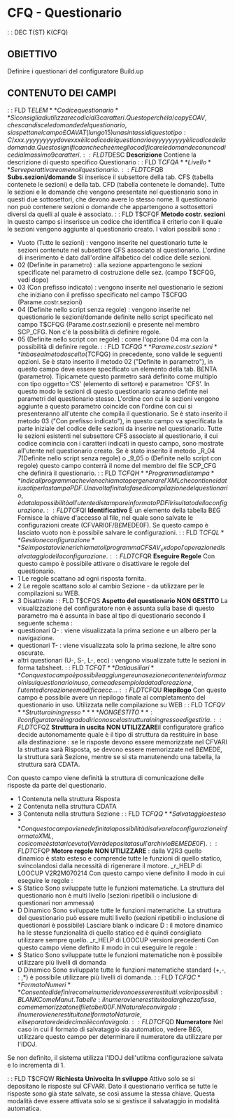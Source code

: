 # CFQ - Questionario
 :  : DEC T(ST) K(CFQ)
## OBIETTIVO
Definire i questionari del configuratore Build.up
## CONTENUTO DEI CAMPI
 :  : FLD T$ELEM  **Codice questionario**
Si consiglia di utilizzare codici di 3 caratteri. Questo perché la /copy £OAV, che scandisce le domande del questionario, si aspetta nel campo £OAVAT (lungo 15) una sintassi di questo tipo :  C/xxx.yyyyyyyyy dove xxx è il codice del questionario e yyyyyyyyy è il codice della domanda. Questo significa anche che è meglio codificare le domande con un codice di al massimo 9 caratteri.
 :  : FLD T$DESC  **Descrizione**
Contiene la descrizione di questo specifico Questionario
 :  : FLD T$CFQA  **Livello**
Serve per attivare o meno il questionario.
 :  : FLD T$CFQB  **Subs.sezioni/domande**
Si inserisce il subsettore della tab. CFS (tabella contenete le sezioni) e della tab. CFD (tabella contenete le domande).
Tutte le sezioni e le domande che vengono presentate nel questionario sono in questi due sottosettori, che devono avere lo stesso nome.
Il questionario non può contenere sezioni o domande che appartengono a sottosettori diversi da quelli al quale è associato.
 :  : FLD T$CFQF  **Metodo costr. sezioni**
In questo campo si inserisce un codice che identifica il criterio con il quale le sezioni vengono aggiunte al questionario creato. I valori possibili sono : 
 - Vuoto (Tutte le sezioni) :  vengono inserite nel questionario tutte le sezioni contenute nel subsettore CFS associato al questionario. L'ordine di inserimento è dato dall'ordine alfabetico del codice delle sezioni.
 - 02 (Definite in parametro) :  alla sezione appartengono le sezioni specificate nel parametro di costruzione delle sez. (campo T$CFQG, vedi dopo)
 - 03 (Con prefisso indicato) :  vengono inserite nel questionario le sezioni che iniziano con il prefisso specificato nel campo T$CFQG (Parame.costr.sezioni)
 - 04 (Definite nello script senza regole) :  vengono inserite nel questionario le sezioni/domande definite nello script specificato nel campo T$CFQG (Parame.costr.sezioni) e presente nel membro
 SCP_CFG. Non c'è la possibilità di definire regole.
 - 05 (Definite nello script con regole) :  come l'opzione 04 ma con la possibilità di definire regole.
 :  : FLD T$CFQG  **Parame.costr.sezioni**
In base al metodo scelto (T$CFQG) in precedente, sono valide le seguenti opzioni.
Se è stato inserito il metodo 02 ("Definite in parametro"), in questo campo deve essere specificato un elemento della tab. B£NTA (parametro). Tipicamete questo parmetro sarà definito come multiplo con tipo oggetto='CS' (elemento di settore) e parametro= 'CFS'. In questo modo le sezioni di questo questionario saranno definte nei parametri del questionario stesso. L'ordine con cui le sezioni vengono aggiunte a questo parametro coincide con l'ordine con cui si presenteranno all'utente che compila il questionario.
Se è stato inserito il metodo 03 ("Con prefisso indicato"), in questo campo va specificata la parte iniziale del codice delle sezioni da inserire nel questionario. Tutte le sezioni esistenti nel subsettore CFS associato al questionario, il cui codice comincia con i caratteri indicati in questo campo, sono mostrate all'utente nel questionario creato.
Se è stato inserito il metodo _R_04 _7_(Definite nello script senza regole) o _9_05 o  (Definite nello script con regole) questo campo conterrà il nome del membro del file SCP_CFG che definirà il questionario.
 :  : FLD T$CFQH  **Programma di stampa**
Indica il programma che viene chiamato per generare l'XML che contiene i dati usati per la stampa PDF. Una volta finita la fase di compilazione del questionario, è data la possibilità all'utente di stampare in formato PDF il risultato della configurazione.
 :  : FLD T$CFQI  **Identificativo**
È un elemento della tabella B£G
Fornisce la chiave d'accesso al file, nel quale sono salvate le configurazioni create (CFVARI0F/B£MEDE0F).
Se questo campo è lasciato vuoto non è possibile salvare le configurazioni.
 :  : FLD T$CFQL  **Gestione configurazione**
Se impostato viene richiamato il programma CFSAV_xx dopo l'operazione di salvataggio della
configurazione.
 :  : FLD T$CFQR  **Eseguire Regole**
Con questo campo è possibile attivare o disattivare le regole del questionario.
- 1 Le regole scattano ad ogni risposta fornita.
- 2 Le regole scattano solo al cambio Sezione - da utilizzare per le compilazioni su WEB.
- 3 Disattivate
 :  : FLD T$CFQS  **Aspetto del questionario**
**NON GESTITO**
La visualizzazione del configuratore non è assunta sulla base di questo parametro ma è assunta in base al tipo di questionario secondo il seguente schema : 
- questionari Q- :  viene visualizzata la prima sezione e un albero per la navigazione.
- questionari T- :  viene visualizzata solo la prima sezione, le altre sono oscurate.
- altri questionari (U-, S-, L-, ecc) :  vengono visualizzate tutte le sezioni in forma tabsheet.
 :  : FLD T$CFQT  **Dati ausiliari**
Con questo campo è possibile aggiungere una sezione contenente informazoini sul questionario in uso, come ad esempio la data di creazione, l'utente di creazione e modifica ecc...
 :  : FLD T$CFQU  **Riepilogo**
Con questo campo è possibile avere un riepilogo finale al completamento del questionario in uso. Utilizzata nelle compilazione su WEB
 :  : FLD T$CFQV  **Struttura in ingresso**
**NON GESTITO** :  il configuratore è in grado di riconosce la struttura in ingresso e di gestirla.
 :  : FLD T$CFQZ  **Struttura in uscita**
**NON UTILIZZARE**il configuratore grafico decide autonomamente quale è il tipo di struttura da restituire in base alla destinazione :  se le risposte devono essere memorizzate nel CFVARI la struttura sarà Risposta, se devono essere memorizzate nel B£MEDE, la struttura sarà Sezione, mentre se si sta manutenendo una tabella, la struttura sarà CDATA.

Con questo campo viene definità la struttura di comunicazione delle risposte da parte del questionario.
- 1 Contenuta nella struttura Risposta
- 2 Contenuta nella struttura CDATA
- 3 Contenuta nella struttura Sezione
 :  : FLD T$CFQQ  **Salvataggio esteso**
Con questo campo viene definita la possibilità di salvare la configurazione in formato XML, così come è stata ricevuta (Verrà depositata sull'archivio B£MEDE0F).
 :  : FLD T$CFQP  **Motore regole**
**NON UTILIZZARE** :  dalla V2R3 quello dinamico è stato esteso e comprende tutte le funzioni di quello statico, svincolandosi dalla necessità di rigenerare il motore.
_r_HELP di LOOCUP V2R2M070214
Con questo campo viene definito il modo in cui eseguire le regole : 
- S Statico
Sono sviluppate tutte le funzioni matematiche. La struttura del questionario non è multi livello (sezioni ripetibili o inclusione di questionari non ammessa)
- D Dinamico
Sono sviluppate tutte le funzioni matematiche. La struttura del questionario può essere multi livello (sezioni ripetibili o inclusione di questionari è possibile)
Lasciare blank o indicare D :   il motore dinamico ha le stesse funzionalità di quello statico ed è quindi consigliato utilizzare sempre quello.
_r_HELP di LOOCUP versioni precedenti
Con questo campo viene definito il modo in cui eseguire le regole : 
- S Statico
Sono sviluppate tutte le funzioni matematiche non è possibile utilizzare più livelli di domanda
- D Dinamico
Sono sviluppate tutte le funzioni matematiche standard (+,-, : ,\*) è possibile utilizzare più livelli di domanda.
 :  : FLD T$CFQC  **Formato Numeri**
Consente di definire come i numeri devono essere restituiti.
valori possibili : 
BLANK         Come Manut. Tabelle :  il numero viene restituito a larghezza fissa, come memorizzato nel file tabel00F.
N                  Naturale con virgola :  il numero viene restituito nel formato Naturale, e il separatore dei decimali è con la virgola.
 :  : FLD T$CFQD **Numeratore**
Nel caso in cui il formato di salvataggio sia automatico, vedere B£G, utilizzare questo campo per determinare il numeratore da utilizzare per l'IDOJ.

Se non definito, il sistema utilizza l'IDOJ dell'utlitma configurazione salvata e lo incrementa di 1.

 :  : FLD T$CFQW  **Richiesta Univocita**
**In sviluppo**
Attivo solo se si depositano le risposte sul CFVARI.
Dato il questionario verifica se tutte le risposte sono già state salvate, se così assume la stessa chiave.
Questa modalità deve essere attivata solo se si gestisce il salvataggio in modalità automatica.

